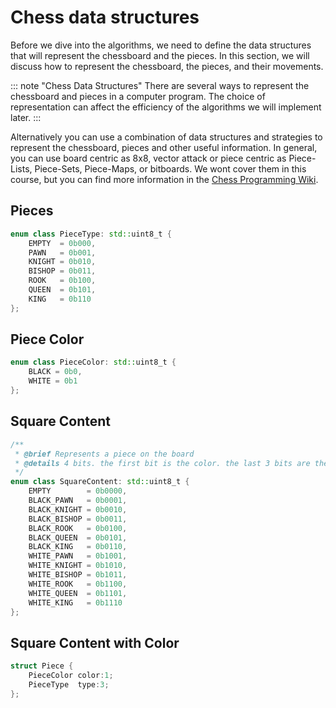 # Chess data structures

Before we dive into the algorithms, we need to define the data structures that will represent the chessboard and the pieces. In this section, we will discuss how to represent the chessboard, the pieces, and their movements.

::: note "Chess Data Structures"
There are several ways to represent the chessboard and pieces in a computer program. The choice of representation can affect the efficiency of the algorithms we will implement later. 
:::

Alternatively you can use a combination of data structures and strategies to represent the chessboard, pieces and other useful information. In general, you can use board centric as 8x8, vector attack or piece centric as Piece-Lists, Piece-Sets, Piece-Maps, or bitboards. We wont cover them in this course, but you can find more information in the [Chess Programming Wiki](https://www.chessprogramming.org/Main_Page).

## Pieces

``` c++
enum class PieceType: std::uint8_t {
    EMPTY  = 0b000,
    PAWN   = 0b001,
    KNIGHT = 0b010,
    BISHOP = 0b011,
    ROOK   = 0b100,
    QUEEN  = 0b101,
    KING   = 0b110
};
```

## Piece Color

``` c++
enum class PieceColor: std::uint8_t {
    BLACK = 0b0,
    WHITE = 0b1
};
```

## Square Content

``` c++
/**
 * @brief Represents a piece on the board
 * @details 4 bits. the first bit is the color. the last 3 bits are the piece type. if all of them are 0, it is an empty square
 */
enum class SquareContent: std::uint8_t {
    EMPTY        = 0b0000,
    BLACK_PAWN   = 0b0001,
    BLACK_KNIGHT = 0b0010,
    BLACK_BISHOP = 0b0011,
    BLACK_ROOK   = 0b0100,
    BLACK_QUEEN  = 0b0101,
    BLACK_KING   = 0b0110,
    WHITE_PAWN   = 0b1001,
    WHITE_KNIGHT = 0b1010,
    WHITE_BISHOP = 0b1011,
    WHITE_ROOK   = 0b1100,
    WHITE_QUEEN  = 0b1101,
    WHITE_KING   = 0b1110
};
```

## Square Content with Color

``` c++
struct Piece {
    PieceColor color:1;
    PieceType  type:3;
};
```